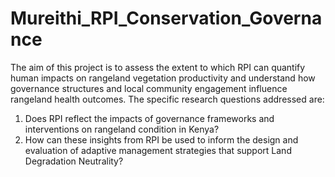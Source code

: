 # Mureithi_RPI_Conservation_Governance

The aim of this project is to assess the extent to which RPI can quantify human 
impacts on rangeland vegetation productivity and understand how governance 
structures and local community engagement influence rangeland health outcomes. 
The specific research questions addressed are:  
1. Does RPI reflect the impacts of governance frameworks and interventions on 
rangeland condition in Kenya?  
2. How can these insights from RPI be used to inform the design and evaluation 
of adaptive management strategies that support Land Degradation Neutrality?  